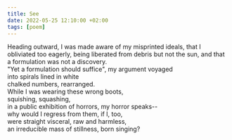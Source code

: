 ```yaml
---
title: See
date: 2022-05-25 12:10:00 +02:00
tags: [poem]
---
```


Heading outward, I was made aware of my misprinted ideals, that I  
obliviated too eagerly, being liberated from debris but not the sun, and that   
a formulation was not a discovery.   
"Yet a formulation should suffice", my argument voyaged    
into spirals lined in white   
chalked numbers, rearranged.  
While I was wearing these wrong boots,     
squishing, squashing,    
in a public exhibition of horrors, my horror speaks--   
why would I regress from them, if I, too,    
were straight visceral, raw and harmless,    
an irreducible mass of stillness, born singing?    